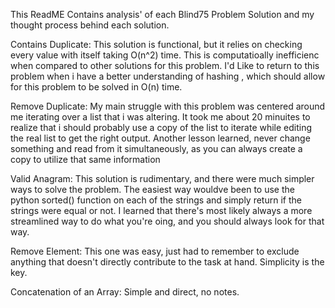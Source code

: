 This ReadME Contains analysis' of each Blind75 Problem Solution and my thought process behind each solution.

Contains Duplicate:
  This solution is functional, but it relies on checking every value with itself taking O(n^2) time. 
  This is computatioally inefficienc when compared to other solutions for this problem.
  I'd Like to return to this problem when i have a better understanding of hashing , which should allow  for this problem to be solved in O(n) time.

Remove Duplicate:
  My main struggle with this problem was centered around me iterating over a list that i was altering. 
  It took me about 20 minuites to realize that i should probably use a copy of the list to iterate while editing the real list to get the right output.
  Another lesson learned, never change something and read from it simultaneously, as you can always create a copy to utilize that same information
  

Valid Anagram:
  This solution is rudimentary, and there were much simpler ways to solve the problem.
  The easiest way wouldve been to use the python sorted() function on each of the strings and simply return if the strings were equal or not.
  I learned that there's most likely always a more streamlined way to do what you're oing, and you should always look for that way.

Remove Element:
  This one was easy, just had to remember to exclude anything that doesn't directly contribute to the task at hand. 
  Simplicity is the key.

Concatenation of an Array:
  Simple and direct, no notes.
